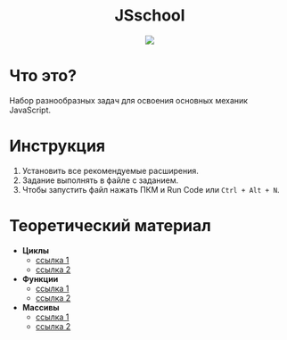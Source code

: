 <h1 align="center">JSschool</h1>
<p align="center">
  
  <img src="https://user-images.githubusercontent.com/11502258/161816072-0f3a81d6-fe0e-46da-8d31-51e87614ca63.png">
</p>

# Что это?
Набор разнообразных задач для освоения основных механик JavaScript.

# Инструкция
1. Установить все рекомендуемые расширения.
2. Задание выполнять в файле с заданием.
3. Чтобы запустить файл нажать ПКМ и Run Code или ```Ctrl + Alt + N```.

# Теоретический материал
- **Циклы**
  - [ссылка 1](https://learn.javascript.ru/while-for)
  - [ссылка 2](https://developer.mozilla.org/ru/docs/Web/JavaScript/Guide/Loops_and_iteration)
- **Функции**
  - [ссылка 1](https://learn.javascript.ru/function-basics)
  - [ссылка 2](https://developer.mozilla.org/ru/docs/Web/JavaScript/Guide/Functions)
- **Массивы**
  - [ссылка 1](https://learn.javascript.ru/array)
  - [ссылка 2](https://developer.mozilla.org/ru/docs/Web/JavaScript/Reference/Global_Objects/Array)
